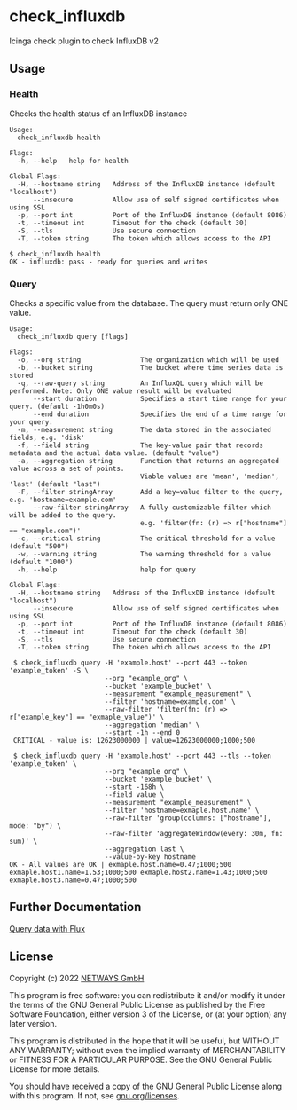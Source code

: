 # check_influxdb

Icinga check plugin to check InfluxDB v2

## Usage

### Health

Checks the health status of an InfluxDB instance

````
Usage:
  check_influxdb health

Flags:
  -h, --help   help for health

Global Flags:
  -H, --hostname string   Address of the InfluxDB instance (default "localhost")
      --insecure          Allow use of self signed certificates when using SSL
  -p, --port int          Port of the InfluxDB instance (default 8086)
  -t, --timeout int       Timeout for the check (default 30)
  -S, --tls               Use secure connection
  -T, --token string      The token which allows access to the API
````

````
$ check_influxdb health
OK - influxdb: pass - ready for queries and writes
````

### Query

Checks a specific value from the database. The query must return only ONE value.

````
Usage:
  check_influxdb query [flags]

Flags:
  -o, --org string               The organization which will be used
  -b, --bucket string            The bucket where time series data is stored
  -q, --raw-query string         An InfluxQL query which will be performed. Note: Only ONE value result will be evaluated
      --start duration           Specifies a start time range for your query. (default -1h0m0s)
      --end duration             Specifies the end of a time range for your query.
  -m, --measurement string       The data stored in the associated fields, e.g. 'disk'
  -f, --field string             The key-value pair that records metadata and the actual data value. (default "value")
  -a, --aggregation string       Function that returns an aggregated value across a set of points.
                                 Viable values are 'mean', 'median', 'last' (default "last")
  -F, --filter stringArray       Add a key=value filter to the query, e.g. 'hostname=example.com'
      --raw-filter stringArray   A fully customizable filter which will be added to the query.
                                 e.g. 'filter(fn: (r) => r["hostname"] == "example.com")'
  -c, --critical string          The critical threshold for a value (default "500")
  -w, --warning string           The warning threshold for a value (default "1000")
  -h, --help                     help for query

Global Flags:
  -H, --hostname string   Address of the InfluxDB instance (default "localhost")
      --insecure          Allow use of self signed certificates when using SSL
  -p, --port int          Port of the InfluxDB instance (default 8086)
  -t, --timeout int       Timeout for the check (default 30)
  -S, --tls               Use secure connection
  -T, --token string      The token which allows access to the API
````

````
 $ check_influxdb query -H 'example.host' --port 443 --token 'example_token' -S \
                        --org "example_org" \
                        --bucket 'example_bucket' \
                        --measurement "example_measurement" \
                        --filter 'hostname=example.com' \
                        --raw-filter 'filter(fn: (r) => r["example_key"] == "exmaple_value")' \
                        --aggregation 'median' \
                        --start -1h --end 0
 CRITICAL - value is: 12623000000 | value=12623000000;1000;500
````

````
 $ check_influxdb query -H 'example.host' --port 443 --tls --token 'example_token' \
                        --org "example_org" \
                        --bucket 'example_bucket' \
                        --start -168h \
                        --field value \
                        --measurement "example_measurement" \
                        --filter 'hostname=exmaple.host.name' \
                        --raw-filter 'group(columns: ["hostname"], mode: "by") \
                        --raw-filter 'aggregateWindow(every: 30m, fn: sum)' \
                        --aggregation last \
                        --value-by-key hostname
OK - All values are OK | exmaple.host.name=0.47;1000;500 exmaple.host1.name=1.53;1000;500 exmaple.host2.name=1.43;1000;500 exmaple.host3.name=0.47;1000;500
````

## Further Documentation

[Query data with Flux](https://docs.influxdata.com/influxdb/v2.1/query-data/flux/)

## License

Copyright (c) 2022 [NETWAYS GmbH](mailto:info@netways.de)

This program is free software: you can redistribute it and/or modify it under the terms of the GNU General Public
License as published by the Free Software Foundation, either version 3 of the License, or
(at your option) any later version.

This program is distributed in the hope that it will be useful, but WITHOUT ANY WARRANTY; without even the implied
warranty of MERCHANTABILITY or FITNESS FOR A PARTICULAR PURPOSE. See the GNU General Public License for more details.

You should have received a copy of the GNU General Public License along with this program. If not,
see [gnu.org/licenses](https://www.gnu.org/licenses/).
